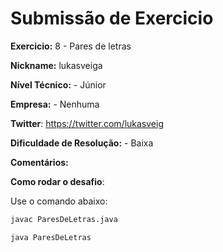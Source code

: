 # Submissão de Exercicio

**Exercicio:** 8 - Pares de letras

**Nickname:** lukasveiga

**Nível Técnico:** - Júnior

**Empresa:** - Nenhuma

**Twitter**: https://twitter.com/lukasveig

**Dificuldade de Resolução:** - Baixa

**Comentários:**

**Como rodar o desafio**:

Use o comando abaixo:

```bash
javac ParesDeLetras.java

java ParesDeLetras
```
